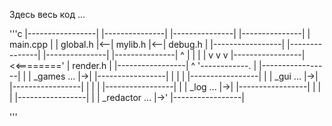  Здесь весь код ...
 
'''c
|-----------------|   |---------------|   |---------------|   |---------------|
| main.cpp        |   | global.h      |<--| mylib.h       |<--| debug.h       |
|-----------------|   |---------------|   |---------------|   |---------------|
        ^                   |  |  |
        |                   v  v  v
|-----------------|     <<========'
| render.h        |
|-----------------|
        ^ 
        '------------. 
                     | 
|-----------------|  | 
| _games    ...   |->|
|-----------------|  |
                     |
                     |
|-----------------|  |
| _gui      ...   |->|
|-----------------|  |
                     |
                     |
|-----------------|  |
| _log      ...   |->|
|-----------------|  |
                     |
                     |
|-----------------|  |
| _redactor ...   |->'
|-----------------|

'''

